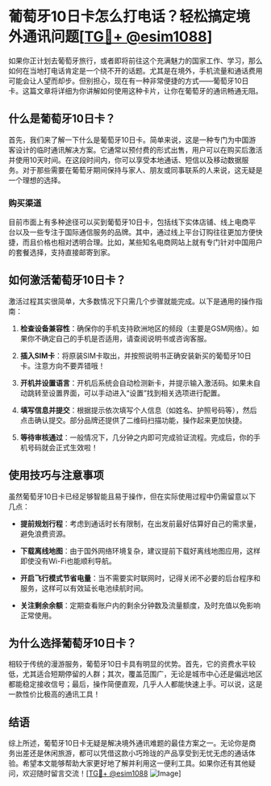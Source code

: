 # 葡萄牙10日卡怎么打电话？轻松搞定境外通讯问题[[TG💪+ @esim1088](https://t.me/s/esim1088)]

如果你正计划去葡萄牙旅行，或者即将前往这个充满魅力的国家工作、学习，那么如何在当地打电话肯定是一个绕不开的话题。尤其是在境外，手机流量和通话费用可能会让人望而却步。但别担心，现在有一种非常便捷的方式——葡萄牙10日卡。这篇文章将详细为你讲解如何使用这种卡片，让你在葡萄牙的通讯畅通无阻。

## 什么是葡萄牙10日卡？

首先，我们来了解一下什么是葡萄牙10日卡。简单来说，这是一种专门为中国游客设计的临时通讯解决方案。它通常以预付费的形式出售，用户可以在购买后激活并使用10天时间。在这段时间内，你可以享受本地通话、短信以及移动数据服务。对于那些需要在葡萄牙期间保持与家人、朋友或同事联系的人来说，这无疑是一个理想的选择。

### 购买渠道

目前市面上有多种途径可以买到葡萄牙10日卡，包括线下实体店铺、线上电商平台以及一些专注于国际通信服务的品牌。其中，通过线上平台订购往往更加方便快捷，而且价格也相对透明合理。比如，某些知名电商网站上就有专门针对中国用户的套餐选择，支持直接邮寄到家。

## 如何激活葡萄牙10日卡？

激活过程其实很简单，大多数情况下只需几个步骤就能完成。以下是通用的操作指南：

1. **检查设备兼容性**：确保你的手机支持欧洲地区的频段（主要是GSM网络）。如果你不确定自己的手机是否适用，请查阅说明书或咨询客服。
   
2. **插入SIM卡**：将原装SIM卡取出，并按照说明书正确安装新买的葡萄牙10日卡。注意方向不要弄错哦！

3. **开机并设置语言**：开机后系统会自动检测新卡，并提示输入激活码。如果未自动跳转至设置界面，可以手动进入“设置”找到相关选项进行配置。

4. **填写信息并提交**：根据提示依次填写个人信息（如姓名、护照号码等），然后点击确认提交。部分品牌还提供了二维码扫描功能，操作起来更加快捷。

5. **等待审核通过**：一般情况下，几分钟之内即可完成验证流程。完成后，你的手机号码就会正式生效啦！

## 使用技巧与注意事项

虽然葡萄牙10日卡已经足够智能且易于操作，但在实际使用过程中仍需留意以下几点：

- **提前规划行程**：考虑到通话时长有限制，在出发前最好估算好自己的需求量，避免浪费资源。
  
- **下载离线地图**：由于国外网络环境复杂，建议提前下载好离线地图应用，这样即使没有Wi-Fi也能顺利导航。
  
- **开启飞行模式节省电量**：当不需要实时联网时，记得关闭不必要的后台程序和服务，这样可以有效延长电池续航时间。
  
- **关注剩余余额**：定期查看账户内的剩余分钟数及流量额度，及时充值以免影响正常使用。

## 为什么选择葡萄牙10日卡？

相较于传统的漫游服务，葡萄牙10日卡具有明显的优势。首先，它的资费水平较低，尤其适合短期停留的人群；其次，覆盖范围广，无论是城市中心还是偏远地区都能稳定接收信号；最后，操作简便直观，几乎人人都能快速上手。可以说，这是一款性价比极高的通讯工具！

## 结语

综上所述，葡萄牙10日卡无疑是解决境外通讯难题的最佳方案之一。无论你是商务出差还是休闲旅游，都可以凭借这款小巧玲珑的产品享受到无忧无虑的通话体验。希望本文能够帮助大家更好地了解并利用这一便利工具。如果你还有其他疑问，欢迎随时留言交流！[[TG💪+ @esim1088](https://t.me/s/esim1088) ![Image](https://i.postimg.cc/4NQfJmqS/Snipaste-2025-05-13-00-14-12.png)]